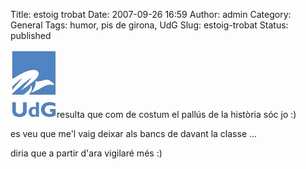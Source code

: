 Title: estoig trobat
Date: 2007-09-26 16:59
Author: admin
Category: General
Tags: humor, pis de girona, UdG
Slug: estoig-trobat
Status: published

<img src="./wp-content/uploads/2008/02/sigles_blau.jpg" data-align="right" alt="logo de la UdG" />resulta que com de costum el pallús de la història sóc jo :)

es veu que me'l vaig deixar als bancs de davant la classe ...

diria que a partir d'ara vigilaré més :)

